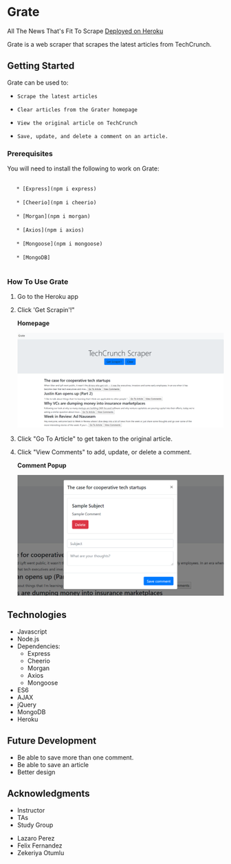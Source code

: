 # Grate

All The News That's Fit To Scrape [Deployed on Heroku](https://mighty-caverns-35804.herokuapp.com/)

Grate is a web scraper that scrapes the latest articles from TechCrunch.

## Getting Started

Grate can be used to:

  * `Scrape the latest articles`

  * `Clear articles from the Grater homepage`

  * `View the original article on TechCrunch`

  * `Save, update, and delete a comment on an article.`

### Prerequisites

You will need to install the following to work on Grate:

```

   * [Express](npm i express)

   * [Cheerio](npm i cheerio)

   * [Morgan](npm i morgan)

   * [Axios](npm i axios)

   * [Mongoose](npm i mongoose)

   * [MongoDB]
   
```

### How To Use Grate

1. Go to the Heroku app
2. Click 'Get Scrapin'!"

    **Homepage**

    ![Get Scrapin'](public/img/getScrapin.PNG)

3. Click "Go To Article" to get taken to the original article.

4. Click "View Comments" to add, update, or delete a comment.

    **Comment Popup**

    ![Comment](public/img/comment.PNG)

## Technologies

* Javascript
* Node.js
* Dependencies:
    * Express
    * Cheerio
    * Morgan
    * Axios
    * Mongoose
* ES6
* AJAX
* jQuery
* MongoDB
* Heroku

## Future Development

* Be able to save more than one comment.
* Be able to save an article
* Better design

## Acknowledgments

* Instructor
* TAs
* Study Group 
 - Lazaro Perez
 - Felix Fernandez
 - Zekeriya Otumlu
